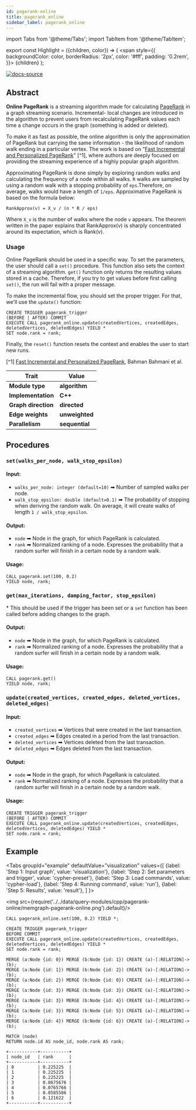 ```yaml
---
id: pagerank-online
title: pagerank_online
sidebar_label: pagerank_online
---
```


import Tabs from '@theme/Tabs';
import TabItem from '@theme/TabItem';

export const Highlight = ({children, color}) => (
<span
style={{
      backgroundColor: color,
      borderRadius: '2px',
      color: '#fff',
      padding: '0.2rem',
    }}>
{children}
</span>
);

[![docs-source](https://img.shields.io/badge/source-pagerank_online-FB6E00?logo=github&style=for-the-badge)](https://github.com/memgraph/mage/blob/main/cpp/pagerank_module/pagerank_online_module.cpp)

## Abstract

**Online PageRank** is a streaming algorithm made for calculating
[PageRank](pagerank.md) in a graph streaming scenario. Incremental- local
changes are introduced in the algorithm to prevent users from recalculating
PageRank values each time a change occurs in the graph (something is added or
deleted).

To make it as fast as possible, the online algorithm is only the approximation
of PageRank but carrying the same information - the likelihood of random walk
ending in a particular vertex. The work is based on "[Fast Incremental and
Personalized
PageRank](http://snap.stanford.edu/class/cs224w-readings/bahmani10pagerank.pdf)"
[^1], where authors are deeply focused on providing the streaming experience of
a highly popular graph algorithm.

Approximating PageRank is done simply by exploring random walks and calculating
the frequency of a node within all walks. `R` walks are sampled by using a
random walk with a stopping probability of `eps`.Therefore, on average, walks
would have a length of `1/eps`. Approximative PageRank is based on the formula
below:

```
RankApprox(v) = X_v / (n * R / eps)
```

Where `X_v` is the number of walks where the node `v` appears. The theorem
written in the paper explains that RankApprox(v) is sharply concentrated around
its expectation, which is Rank(v).

### Usage

Online PageRank should be used in a specific way. To set the parameters, the
user should call a `set()` procedure. This function also sets the context of a
streaming algorithm. `get()` function only returns the resulting values stored
in a cache. Therefore, if you try to get values before first calling `set()`,
the run will fail with a proper message.

To make the incremental flow, you should set the proper trigger. For that, we'll
use the `update()` function:

```cypher
CREATE TRIGGER pagerank_trigger
(BEFORE | AFTER) COMMIT
EXECUTE CALL pagerank_online.update(createdVertices, createdEdges, deletedVertices, deletedEdges) YIELD *
SET node.rank = rank;
```

Finally, the `reset()` function resets the context and enables the user to start
new runs.

[^1] [Fast Incremental and Personalized
PageRank](http://snap.stanford.edu/class/cs224w-readings/bahmani10pagerank.pdf),
Bahman Bahmani et al.

| Trait               | Value                                                 |
| ------------------- | ----------------------------------------------------- |
| **Module type**     | <Highlight color="#FB6E00">**algorithm**</Highlight>  |
| **Implementation**  | <Highlight color="#FB6E00">**C++**</Highlight>        |
| **Graph direction** | <Highlight color="#FB6E00">**directed**</Highlight>   |
| **Edge weights**    | <Highlight color="#FB6E00">**unweighted**</Highlight> |
| **Parallelism**     | <Highlight color="#FB6E00">**sequential**</Highlight> |

## Procedures

### `set(walks_per_node, walk_stop_epsilon)`

#### Input:

- `walks_per_node: integer (default=10)` ➡ Number of sampled walks per node.
- `walk_stop_epsilon: double (default=0.1)` ➡ The probability of stopping when deriving
  the random walk. On average, it will create walks of length `1 /
  walk_stop_epsilon`.

#### Output:

- `node` ➡ Node in the graph, for which PageRank is calculated.
- `rank` ➡ Normalized ranking of a node. Expresses the probability that a random
  surfer will finish in a certain node by a random walk.

#### Usage:

```cypher
CALL pagerank.set(100, 0.2)
YIELD node, rank;
```

### `get(max_iterations, damping_factor, stop_epsilon)`

\* This should be used if the trigger has been set or a `set` function has
been called before adding changes to the graph.

#### Output:

- `node` ➡ Node in the graph, for which PageRank is calculated.
- `rank` ➡ Normalized ranking of a node. Expresses the probability that a random
  surfer will finish in a certain node by a random walk.

#### Usage:

```cypher
CALL pagerank.get()
YIELD node, rank;
```

### `update(created_vertices, created_edges, deleted_vertices, deleted_edges)`

#### Input:

- `created_vertices` ➡ Vertices that were created in the last transaction.
- `created_edges` ➡ Edges created in a period from the last transaction.
- `deleted_vertices` ➡ Vertices deleted from the last transaction.
- `deleted_edges` ➡ Edges deleted from the last transaction.

#### Output:

- `node` ➡ Node in the graph, for which PageRank is calculated.
- `rank` ➡ Normalized ranking of a node. Expresses the probability that a random
  surfer will finish in a certain node by a random walk.

#### Usage:

```cypher
CREATE TRIGGER pagerank_trigger
(BEFORE | AFTER) COMMIT
EXECUTE CALL pagerank_online.update(createdVertices, createdEdges, deletedVertices, deletedEdges) YIELD *
SET node.rank = rank;
```

## Example

<Tabs
groupId="example"
defaultValue="visualization"
values={[
{label: 'Step 1: Input graph', value: 'visualization'},
{label: 'Step 2: Set parameters and trigger', value: 'cypher-preset'},
{label: 'Step 3: Load commands', value: 'cypher-load'},
{label: 'Step 4: Running command', value: 'run'},
{label: 'Step 5: Results', value: 'result'},
]
}>
<TabItem value="visualization">

<img src={require('../../data/query-modules/cpp/pagerank-online/memgraph-pagerank-online.png').default}/>

  </TabItem>
  <TabItem value="cypher-preset">

```cypher
CALL pagerank_online.set(100, 0.2) YIELD *;

CREATE TRIGGER pagerank_trigger
BEFORE COMMIT
EXECUTE CALL pagerank_online.update(createdVertices, createdEdges, deletedVertices, deletedEdges) YIELD *
SET node.rank = rank;
```

 </TabItem>
  <TabItem value="cypher-load">

```cypher
MERGE (a:Node {id: 0}) MERGE (b:Node {id: 1}) CREATE (a)-[:RELATION]->(b);
MERGE (a:Node {id: 1}) MERGE (b:Node {id: 2}) CREATE (a)-[:RELATION]->(b);
MERGE (a:Node {id: 2}) MERGE (b:Node {id: 0}) CREATE (a)-[:RELATION]->(b);
MERGE (a:Node {id: 3}) MERGE (b:Node {id: 3}) CREATE (a)-[:RELATION]->(b);
MERGE (a:Node {id: 3}) MERGE (b:Node {id: 4}) CREATE (a)-[:RELATION]->(b);
MERGE (a:Node {id: 3}) MERGE (b:Node {id: 5}) CREATE (a)-[:RELATION]->(b);
MERGE (a:Node {id: 4}) MERGE (b:Node {id: 6}) CREATE (a)-[:RELATION]->(b);
```

  </TabItem>
  <TabItem value="run">

```cypher
MATCH (node)
RETURN node.id AS node_id, node.rank AS rank;
```

  </TabItem>
  <TabItem value="result">

```plaintext
+-----------+-----------+
| node_id   | rank      |
+-----------+-----------+
| 0         | 0.225225  |
| 1         | 0.225225  |
| 2         | 0.225225  |
| 3         | 0.0675676 |
| 4         | 0.0765766 |
| 5         | 0.0585586 |
| 6         | 0.121622  |
+-----------+-----------+
```

  </TabItem>
</Tabs>
